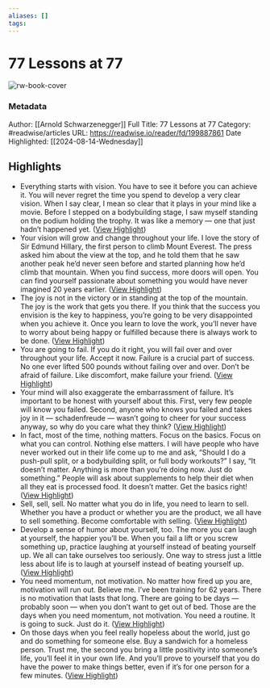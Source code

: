 ```yaml
---
aliases: []
tags:
---
```

# 77 Lessons at 77

![rw-book-cover](https://readwise-assets.s3.amazonaws.com/media/reader/parsed_document_assets/199887861/V9M2nEMNR_1ePrwizVQqYijgOQk_B8ysiV81KLYjq-w-cove_u35HKJz.png)
### Metadata
Author: [[Arnold Schwarzenegger]]
Full Title: 77 Lessons at 77
Category: #readwise/articles
URL: https://readwise.io/reader/fd/199887861
Date Highlighted: [[2024-08-14-Wednesday]]

## Highlights
- Everything starts with vision. You have to see it before you can achieve it. You will never regret the time you spend to develop a very clear vision. When I say clear, I mean so clear that it plays in your mind like a movie. Before I stepped on a bodybuilding stage, I saw myself standing on the podium holding the trophy. It was like a memory — one that just hadn’t happened yet. ([View Highlight](https://read.readwise.io/read/01j565c1jgmsespcrhv0b0595b))
- Your vision will grow and change throughout your life. I love the story of Sir Edmund Hillary, the first person to climb Mount Everest. The press asked him about the view at the top, and he told them that he saw another peak he’d never seen before and started planning how he’d climb that mountain. When you find success, more doors will open. You can find yourself passionate about something you would have never imagined 20 years earlier. ([View Highlight](https://read.readwise.io/read/01j565hmv1gv9k9bpqsgpqbr68))
- The joy is not in the victory or in standing at the top of the mountain.
  The joy is the work that gets you there. If you think that the success you envision is the key to happiness, you’re going to be very disappointed when you achieve it. Once you learn to love the work, you’ll never have to worry about being happy or fulfilled because there is always work to be done. ([View Highlight](https://read.readwise.io/read/01j565h47e54a2zr67krk563ke))
- You are going to fail. If you do it right, you will fail over and over throughout your life. Accept it now. Failure is a crucial part of success. No one ever lifted 500 pounds without failing over and over. Don’t be afraid of failure. Like discomfort, make failure your friend. ([View Highlight](https://read.readwise.io/read/01j58nkvn6wgqrdsrm8hs2t36s))
- Your mind will also exaggerate the embarrassment of failure. It’s important to be honest with yourself about this. First, very few people will know you failed. Second, anyone who knows you failed and takes joy in it — schadenfreude — wasn’t going to cheer for your success anyway, so why do you care what they think? ([View Highlight](https://read.readwise.io/read/01j58npqt3sxkbkgrt90tc3rvg))
- In fact, most of the time, nothing matters. Focus on the basics. Focus on what you can control. Nothing else matters. I will have people who have never worked out in their life come up to me and ask, “Should I do a push-pull split, or a bodybuilding split, or full body workouts?” I say, “It doesn’t matter.
  Anything is more than you’re doing now. Just do something.” People will ask about supplements to help their diet when all they eat is processed food. It doesn’t matter. Get the basics right! ([View Highlight](https://read.readwise.io/read/01j58p8bpj5dr76vekvmmm5z8z))
- Sell, sell, sell. No matter what you do in life, you need to learn to sell. Whether you have a product or whether you are the product, we all have to sell something. Become comfortable with selling. ([View Highlight](https://read.readwise.io/read/01j58pharrz2bpxazdgxfngzf0))
- Develop a sense of humor about yourself, too. The more you can laugh at yourself, the happier you’ll be. When you fail a lift or you screw something up, practice laughing at yourself instead of beating yourself up. We all can take ourselves too seriously. One way to stress just a little less about life is to laugh at yourself instead of beating yourself up. ([View Highlight](https://read.readwise.io/read/01j58q2n0vwhsm6zw7zn5vstps))
- You need momentum, not motivation. No matter how fired up you are, motivation will run out. Believe me. I’ve been training for 62 years. There is no motivation that lasts that long. There are going to be days — probably soon — when you don’t want to get out of bed. Those are the days when you need momentum, not motivation. You need a routine. It is going to suck. Just do it. ([View Highlight](https://read.readwise.io/read/01j58q8w573h1vpcx9vc7aac8s))
- On those days when you feel really hopeless about the world, just go and do something for someone else. Buy a sandwich for a homeless person. Trust me, the second you bring a little positivity into someone’s life, you’ll feel it in your own life. And you’ll prove to yourself that you do have the power to make things better, even if it’s for one person for a few minutes. ([View Highlight](https://read.readwise.io/read/01j58qfan00sxecty1edggsq25))
